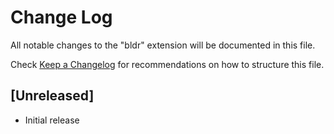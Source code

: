 # Change Log

All notable changes to the "bldr" extension will be documented in this file.

Check [Keep a Changelog](http://keepachangelog.com/) for recommendations on how to structure this file.

## [Unreleased]

- Initial release
